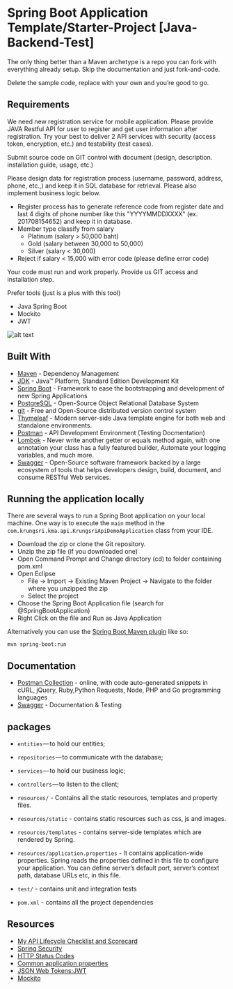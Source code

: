 # Spring Boot Application Template/Starter-Project [Java-Backend-Test]

The only thing better than a Maven archetype is a repo you can fork with everything already setup. Skip the documentation and just fork-and-code. 

Delete the sample code, replace with your own and you’re good to go.

## Requirements

We need new registration service for mobile application. Please provide JAVA Restful API for user to register and get user information after registration. Try your best to deliver 2 API services with security (access token, encryption, etc.)
and testability (test cases).

Submit source code on GIT control with document (design, description.
installation guide, usage, etc.)

Please design data for registration process (username, password, address, phone, etc.,) and keep it in SQL database for retrieval. Please also implement business logic below.
- Register process has to generate reference code from register date and last 4 digits of phone number like this "YYYYMMDDXXXX" (ex. 201708154652) and keep it in database.
- Member type classify from salary
   - Platinum (salary > 50,000 baht)
   - Gold (salary between 30,000 to 50,000)
   - Silver (salary < 30,000)
- Reject if salary < 15,000 with error code (please define error code)

Your code must run and work properly. Provide us GIT access and installation step.

Prefer tools (just is a plus with this tool)
- Java Spring Boot
- Mockito
- JWT

![alt text](https://i.ibb.co/Tk5PQTf/UML-Class-Diagram.png)

## Built With

* [Maven](https://maven.apache.org/) - Dependency Management
* [JDK](http://www.oracle.com/technetwork/java/javase/downloads/jdk8-downloads-2133151.html) - Java™ Platform, Standard Edition Development Kit 
* [Spring Boot](https://spring.io/projects/spring-boot) - Framework to ease the bootstrapping and development of new Spring Applications
* [PostgreSQL](https://www.postgresql.org) - Open-Source Object Relational Database System
* [git](https://git-scm.com/) - Free and Open-Source distributed version control system 
* [Thymeleaf](https://www.thymeleaf.org/) - Modern server-side Java template engine for both web and standalone environments.
* [Postman](https://www.getpostman.com/) - API Development Environment (Testing Docmentation)
* [Lombok](https://projectlombok.org/) - Never write another getter or equals method again, with one annotation your class has a fully featured builder, Automate your logging variables, and much more.
* [Swagger](https://swagger.io/) - Open-Source software framework backed by a large ecosystem of tools that helps developers design, build, document, and consume RESTful Web services.
	
## Running the application locally

There are several ways to run a Spring Boot application on your local machine. One way is to execute the `main` method in the `com.krungsri.kma.api.KrungsriApiDemoApplication` class from your IDE.

- Download the zip or clone the Git repository.
- Unzip the zip file (if you downloaded one)
- Open Command Prompt and Change directory (cd) to folder containing pom.xml
- Open Eclipse 
   - File -> Import -> Existing Maven Project -> Navigate to the folder where you unzipped the zip
   - Select the project
- Choose the Spring Boot Application file (search for @SpringBootApplication)
- Right Click on the file and Run as Java Application

Alternatively you can use the [Spring Boot Maven plugin](https://docs.spring.io/spring-boot/docs/current/reference/html/build-tool-plugins-maven-plugin.html) like so:

```shell
mvn spring-boot:run
```

## Documentation

* [Postman Collection](https://documenter.getpostman.com/view/5627328/SVtPXVu9) - online, with code auto-generated snippets in cURL, jQuery, Ruby,Python Requests, Node, PHP and Go programming languages
* [Swagger](http://localhost:8088/swagger-ui.html) - Documentation & Testing

## packages

- `entities` — to hold our entities;
- `repositories` — to communicate with the database;
- `services` — to hold our business logic;
- `controllers` — to listen to the client;

- `resources/` - Contains all the static resources, templates and property files.
- `resources/static` - contains static resources such as css, js and images.
- `resources/templates` - contains server-side templates which are rendered by Spring.
- `resources/application.properties` - It contains application-wide properties. Spring reads the properties defined in this file to configure your application. You can define server’s default port, server’s context path, database URLs etc, in this file.

- `test/` - contains unit and integration tests

- `pom.xml` - contains all the project dependencies

## Resources

* [My API Lifecycle Checklist and Scorecard](https://dzone.com/articles/my-api-lifecycle-checklist-and-scorecard)
* [Spring Security](https://spring.io/projects/spring-security)
* [HTTP Status Codes](https://www.restapitutorial.com/httpstatuscodes.html)
* [Common application properties](https://docs.spring.io/spring-boot/docs/current/reference/html/common-application-properties.html)
* [JSON Web Tokens:JWT](https://jwt.io/)
* [Mockito](https://site.mockito.org/)
